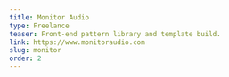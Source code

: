 ```yaml
---
title: Monitor Audio
type: Freelance
teaser: Front-end pattern library and template build.
link: https://www.monitoraudio.com
slug: monitor
order: 2
---
```

